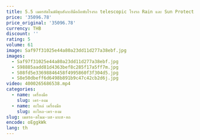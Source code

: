 ```yaml
---
title: 5.5 เมตรอัตโนมัติชุบสังกะสีมือถือพับโรงรถ telescopic โรงรถ Rain และ Sun Protection รถเสื้อผ้ากลางแจ้งรถเต็นท์
price: '35096.78'
price_original: '35096.78'
currency: THB
discount: ''
rating: 5
volume: 61
image: Saf97f31025e44a80a23dd11d277a38ebf.jpg
images:
  - Saf97f31025e44a80a23dd11d277a38ebf.jpg
  - S98885aadd81d4363bef8c285f17a5ff7m.jpg
  - S08fd5e33698846458f4995860f3f304d5.jpg
  - S8e50dbeff6d6498b891b9c47c42cb2d6j.jpg
video: 4000265686538.mp4
categories:
  - name: เครื่องมือ
    slug: เคร-องม
  - name: อะไหล่ เครื่องมือ
    slug: อะไหล-เคร-องม
slug: เมตรอ-ตโนม-บส-งกะส-อถ
encode: oEggkWk
lang: th
---
```

  
